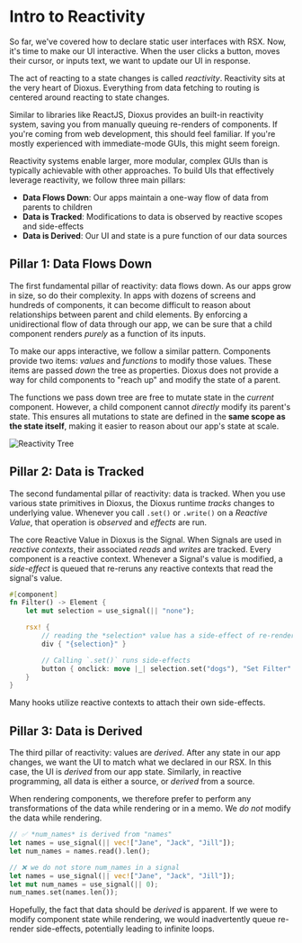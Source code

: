 # Intro to Reactivity

So far, we've covered how to declare static user interfaces with RSX. Now, it's time to make our UI interactive. When the user clicks a button, moves their cursor, or inputs text, we want to update our UI in response.

The act of reacting to a state changes is called *reactivity*. Reactivity sits at the very heart of Dioxus. Everything from data fetching to routing is centered around reacting to state changes.

Similar to libraries like ReactJS, Dioxus provides an built-in reactivity system, saving you from manually queuing re-renders of components. If you're coming from web development, this should feel familiar. If you're mostly experienced with immediate-mode GUIs, this might seem foreign.

Reactivity systems enable larger, more modular, complex GUIs than is typically achievable with other approaches. To build UIs that effectively leverage reactivity, we follow three main pillars:

- **Data Flows Down**: Our apps maintain a one-way flow of data from parents to children
- **Data is Tracked**: Modifications to data is observed by reactive scopes and side-effects
- **Data is Derived**: Our UI and state is a pure function of our data sources

## Pillar 1: Data Flows Down

The first fundamental pillar of reactivity: data flows down. As our apps grow in size, so do their complexity. In apps with dozens of screens and hundreds of components, it can become difficult to reason about relationships between parent and child elements. By enforcing a unidirectional flow of data through our app, we can be sure that a child component renders *purely* as a function of its inputs.

To make our apps interactive, we follow a similar pattern. Components provide two items: *values* and *functions* to modify those values. These items are passed *down* the tree as properties. Dioxus does not provide a way for child components to "reach up" and modify the state of a parent.

The functions we pass down tree are free to mutate state in the *current* component. However, a child component cannot *directly* modify its parent's state. This ensures all mutations to state are defined in the **same scope as the state itself**, making it easier to reason about our app's state at scale.

![Reactivity Tree](/assets/07/reactivity-tree.png)

## Pillar 2: Data is Tracked

The second fundamental pillar of reactivity: data is tracked. When you use various state primitives in Dioxus, the Dioxus runtime *tracks* changes to underlying value. Whenever you call `.set()` or `.write()` on a *Reactive Value*, that operation is *observed* and *effects* are run.

The core Reactive Value in Dioxus is the Signal. When Signals are used in *reactive contexts*, their associated *reads* and *writes* are tracked. Every component is a reactive context. Whenever a Signal's value is modified, a *side-effect* is queued that re-reruns any reactive contexts that read the signal's value.

```rust
#[component]
fn Filter() -> Element {
    let mut selection = use_signal(|| "none");

    rsx! {
        // reading the *selection* value has a side-effect of re-rendering this component
        div { "{selection}" }

        // Calling `.set()` runs side-effects
        button { onclick: move |_| selection.set("dogs"), "Set Filter" }
    }
}
```

Many hooks utilize reactive contexts to attach their own side-effects.

## Pillar 3: Data is Derived

The third pillar of reactivity: values are *derived*. After any state in our app changes, we want the UI to match what we declared in our RSX. In this case, the UI is *derived* from our app state. Similarly, in reactive programming, all data is either a source, or *derived* from a source.

When rendering components, we therefore prefer to perform any transformations of the data while rendering or in a memo. We *do not* modify the data while rendering.

```rust
// ✅ *num_names* is derived from "names"
let names = use_signal(|| vec!["Jane", "Jack", "Jill"]);
let num_names = names.read().len();

// ❌ we do not store num_names in a signal
let names = use_signal(|| vec!["Jane", "Jack", "Jill"]);
let mut num_names = use_signal(|| 0);
num_names.set(names.len());
```

Hopefully, the fact that data should be *derived* is apparent. If we were to modify component state while rendering, we would inadvertently queue re-render side-effects, potentially leading to infinite loops.
